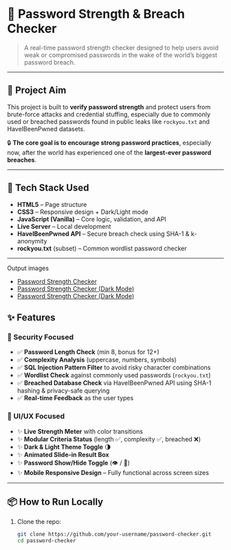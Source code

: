 # 🔐 Password Strength & Breach Checker

> A real-time password strength checker designed to help users avoid weak or compromised passwords in the wake of the world’s biggest password breach.

---

## 🎯 Project Aim

This project is built to **verify password strength** and protect users from brute-force attacks and credential stuffing, especially due to commonly used or breached passwords found in public leaks like `rockyou.txt` and HaveIBeenPwned datasets.

🔒 **The core goal is to encourage strong password practices**, especially now, after the world has experienced one of the **largest-ever password breaches**.

---

## 🚀 Tech Stack Used

- **HTML5** – Page structure
- **CSS3** – Responsive design + Dark/Light mode
- **JavaScript (Vanilla)** – Core logic, validation, and API
- **Live Server** – Local development
- **HaveIBeenPwned API** – Secure breach check using SHA-1 & k-anonymity
- **rockyou.txt** (subset) – Common wordlist password checker

---

Output images
- [Password Strength Checker](https://github.com/your-username/password-checker/blob/main/images/web-view.png)
- [Password Strength Checker (Dark Mode)](https://github.com/your-username/password-checker/blob/main/images/mobile-view.png)
- [Password Strength Checker (Dark Mode)](https://github.com/your-username/password-checker/blob/main/images/working.png)


## ✨ Features

### 🔐 Security Focused
- ✅ **Password Length Check** (min 8, bonus for 12+)
- ✅ **Complexity Analysis** (uppercase, numbers, symbols)
- ✅ **SQL Injection Pattern Filter** to avoid risky character combinations
- ✅ **Wordlist Check** against commonly used passwords (`rockyou.txt`)
- ✅ **Breached Database Check** via HaveIBeenPwned API using SHA-1 hashing & privacy-safe querying
- ✅ **Real-time Feedback** as the user types

### 🎨 UI/UX Focused
- ✨ **Live Strength Meter** with color transitions
- ✨ **Modular Criteria Status** (length ✅, complexity ✅, breached ❌)
- ✨ **Dark & Light Theme Toggle** 🌗
- ✨ **Animated Slide-in Result Box**
- ✨ **Password Show/Hide Toggle** (👁️ / 🙈)
- ✨ **Mobile Responsive Design** – Fully functional across screen sizes

---

## 📦 How to Run Locally

1. Clone the repo:
   ```bash
   git clone https://github.com/your-username/password-checker.git
   cd password-checker
